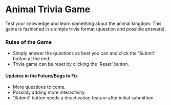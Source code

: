 # Animal Trivia Game
Test your knowledge and learn something about the animal kingdom.
This game is fashioned in a simple trivia format (question and possible answers).

### Rules of the Game
- Simply answer the questions as best you can and click the 'Submit' button at the end.
- Trivia game can be reset by clicking the 'Reset' button.

#### Updates in the Future/Bugs to Fix
- More questions to come.
- Possibly adding more interactivity.
- 'Submit' button needs a deactivation feature after initial submittion.
